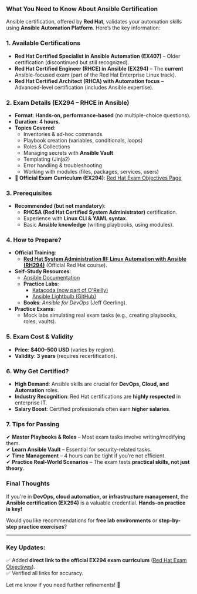 ### **What You Need to Know About Ansible Certification**  

Ansible certification, offered by **Red Hat**, validates your automation skills using **Ansible Automation Platform**. Here’s the key information:  

### **1. Available Certifications**  
- **Red Hat Certified Specialist in Ansible Automation (EX407)** – Older certification (discontinued but still recognized).  
- **Red Hat Certified Engineer (RHCE) in Ansible (EX294)** – The **current** Ansible-focused exam (part of the Red Hat Enterprise Linux track).  
- **Red Hat Certified Architect (RHCA) with Automation focus** – Advanced-level certification (includes Ansible expertise).  

### **2. Exam Details (EX294 – RHCE in Ansible)**  
- **Format**: **Hands-on, performance-based** (no multiple-choice questions).  
- **Duration**: **4 hours**.  
- **Topics Covered**:  
  - Inventories & ad-hoc commands  
  - Playbook creation (variables, conditionals, loops)  
  - Roles & Collections  
  - Managing secrets with **Ansible Vault**  
  - Templating (Jinja2)  
  - Error handling & troubleshooting  
  - Working with modules (files, packages, services, users)  
- **🔗 Official Exam Curriculum (EX294)**: [Red Hat Exam Objectives Page](https://www.redhat.com/en/services/training/ex294-red-hat-certified-engineer-rhce-exam-red-hat-enterprise-linux-8)  

### **3. Prerequisites**  
- **Recommended (but not mandatory)**:  
  - **RHCSA (Red Hat Certified System Administrator)** certification.  
  - Experience with **Linux CLI & YAML syntax**.  
  - Basic **Ansible knowledge** (writing playbooks, using modules).  

### **4. How to Prepare?**  
- **Official Training**:  
  - **[Red Hat System Administration III: Linux Automation with Ansible (RH294)](https://www.redhat.com/en/services/training/rh294-red-hat-system-administration-iii-linux-automation-ansible)** (Official Red Hat course).  
- **Self-Study Resources**:  
  - [Ansible Documentation](https://docs.ansible.com/)  
  - **Practice Labs**:  
    - [Katacoda (now part of O'Reilly)](https://learning.oreilly.com/)  
    - [Ansible Lightbulb (GitHub)](https://github.com/ansible/lightbulb)  
  - **Books**: *Ansible for DevOps* (Jeff Geerling).  
- **Practice Exams**:  
  - Mock labs simulating real exam tasks (e.g., creating playbooks, roles, vaults).  

### **5. Exam Cost & Validity**  
- **Price**: **$400–500 USD** (varies by region).  
- **Validity**: **3 years** (requires recertification).  

### **6. Why Get Certified?**  
- **High Demand**: Ansible skills are crucial for **DevOps, Cloud, and Automation** roles.  
- **Industry Recognition**: Red Hat certifications are **highly respected** in enterprise IT.  
- **Salary Boost**: Certified professionals often earn **higher salaries**.  

### **7. Tips for Passing**  
✔ **Master Playbooks & Roles** – Most exam tasks involve writing/modifying them.  
✔ **Learn Ansible Vault** – Essential for security-related tasks.  
✔ **Time Management** – 4 hours can be tight if you’re not efficient.  
✔ **Practice Real-World Scenarios** – The exam tests **practical skills, not just theory**.  

### **Final Thoughts**  
If you're in **DevOps, cloud automation, or infrastructure management**, the **Ansible certification (EX294)** is a valuable credential. **Hands-on practice is key!**  

Would you like recommendations for **free lab environments** or **step-by-step practice exercises**?  

---

### **Key Updates:**  
✅ Added **direct link to the official EX294 exam curriculum** ([Red Hat Exam Objectives](https://www.redhat.com/en/services/training/ex294-red-hat-certified-engineer-rhce-exam-red-hat-enterprise-linux-8)).  
✅ Verified all links for accuracy.  

Let me know if you need further refinements! 🚀
